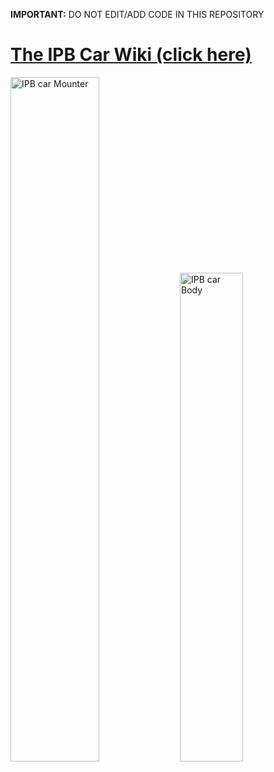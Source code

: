 
**IMPORTANT:** DO NOT EDIT/ADD CODE IN THIS REPOSITORY

# [The IPB Car Wiki (click here) ](../../wikis/home)

<img alt="IPB car Mounter" src="https://raw.githubusercontent.com/wiki/ipb-car/wiki/uploads/ipb-car-mounted-0.1.jpeg" width="53%"> <img alt="IPB car Body" src="https://raw.githubusercontent.com/wiki/ipb-car/wiki/uploads/ipb-car-body-0.2.png" width="44.8%">
